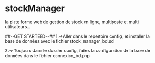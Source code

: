 # stockManager
la plate forme web de gestion de stock en ligne, multiposte et multi utilisateurs...

##--GET STARTEED--##
1.->Aller dans le repertoire config, 
et installer la base de données avec le fichier stock_manager_bd.sql

2.-> Toujours dans le dossier config,
faites la configuration de la base de données dans le fichier connexion_bd.php

